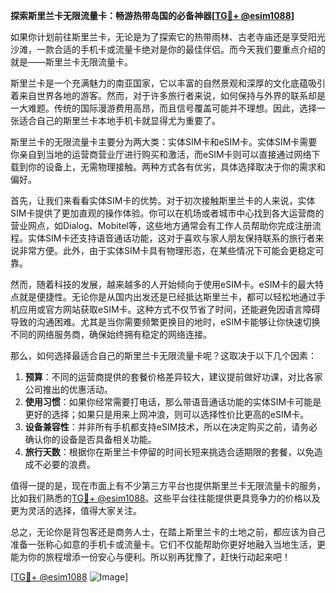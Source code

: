 **探索斯里兰卡无限流量卡：畅游热带岛国的必备神器[[TG💪+ @esim1088](https://t.me/s/esim1088)]**

如果你计划前往斯里兰卡，无论是为了探索它的热带雨林、古老寺庙还是享受阳光沙滩，一款合适的手机卡或流量卡绝对是你的最佳伴侣。而今天我们要重点介绍的就是——斯里兰卡无限流量卡。

斯里兰卡是一个充满魅力的南亚国家，它以丰富的自然景观和深厚的文化底蕴吸引着来自世界各地的游客。然而，对于许多旅行者来说，如何保持与外界的联系却是一大难题。传统的国际漫游费用高昂，而且信号覆盖可能并不理想。因此，选择一张适合自己的斯里兰卡本地手机卡就显得尤为重要了。

斯里兰卡的无限流量卡主要分为两大类：实体SIM卡和eSIM卡。实体SIM卡需要你亲自到当地的运营商营业厅进行购买和激活，而eSIM卡则可以直接通过网络下载到你的设备上，无需物理接触。两种方式各有优劣，具体选择取决于你的需求和偏好。

首先，让我们来看看实体SIM卡的优势。对于初次接触斯里兰卡的人来说，实体SIM卡提供了更加直观的操作体验。你可以在机场或者城市中心找到各大运营商的营业网点，如Dialog、Mobitel等，这些地方通常会有工作人员帮助你完成注册流程。实体SIM卡还支持语音通话功能，这对于喜欢与家人朋友保持联系的旅行者来说非常方便。此外，由于实体SIM卡具有物理形态，在某些情况下可能会更稳定可靠。

然而，随着科技的发展，越来越多的人开始倾向于使用eSIM卡。eSIM卡的最大特点就是便捷性。无论你是从国内出发还是已经抵达斯里兰卡，都可以轻松地通过手机应用或官方网站获取eSIM卡。这种方式不仅节省了时间，还能避免因语言障碍导致的沟通困难。尤其是当你需要频繁更换目的地时，eSIM卡能够让你快速切换不同的网络服务商，确保始终拥有稳定的网络连接。

那么，如何选择最适合自己的斯里兰卡无限流量卡呢？这取决于以下几个因素：

1. **预算**：不同的运营商提供的套餐价格差异较大，建议提前做好功课，对比各家公司推出的优惠活动。
2. **使用习惯**：如果你经常需要打电话，那么带语音通话功能的实体SIM卡可能是更好的选择；如果只是用来上网冲浪，则可以选择性价比更高的eSIM卡。
3. **设备兼容性**：并非所有手机都支持eSIM技术，所以在决定购买之前，请务必确认你的设备是否具备相关功能。
4. **旅行天数**：根据你在斯里兰卡停留的时间长短来挑选合适期限的套餐，以免造成不必要的浪费。

值得一提的是，现在市面上有不少第三方平台也提供斯里兰卡无限流量卡的服务，比如我们熟悉的[TG💪+ @esim1088](https://t.me/s/esim1088)。这些平台往往能提供更具竞争力的价格以及更为灵活的选择，值得大家关注。

总之，无论你是背包客还是商务人士，在踏上斯里兰卡的土地之前，都应该为自己准备一张称心如意的手机卡或流量卡。它们不仅能帮助你更好地融入当地生活，更能为你的旅程增添一份安心与便利。所以别再犹豫了，赶快行动起来吧！

[[TG💪+ @esim1088](https://t.me/s/esim1088) ![Image](https://i.postimg.cc/4NQfJmqS/Snipaste-2025-05-13-00-14-12.png)]